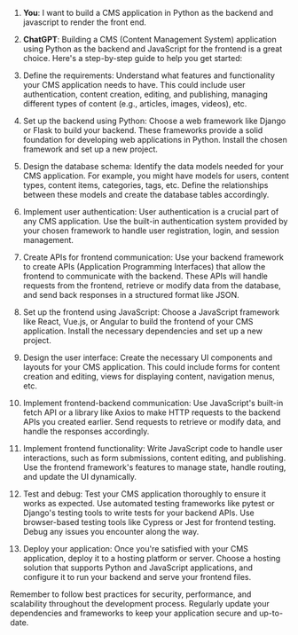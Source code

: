 1. **You**: I want to build a CMS application in Python as the backend and javascript to render the front end.
2. **ChatGPT**: Building a CMS (Content Management System) application using Python as the backend and JavaScript for the frontend is a great choice. Here's a step-by-step guide to help you get started:

1. Define the requirements: Understand what features and functionality your CMS application needs to have. This could include user authentication, content creation, editing, and publishing, managing different types of content (e.g., articles, images, videos), etc.

2. Set up the backend using Python: Choose a web framework like Django or Flask to build your backend. These frameworks provide a solid foundation for developing web applications in Python. Install the chosen framework and set up a new project.

3. Design the database schema: Identify the data models needed for your CMS application. For example, you might have models for users, content types, content items, categories, tags, etc. Define the relationships between these models and create the database tables accordingly.

4. Implement user authentication: User authentication is a crucial part of any CMS application. Use the built-in authentication system provided by your chosen framework to handle user registration, login, and session management.

5. Create APIs for frontend communication: Use your backend framework to create APIs (Application Programming Interfaces) that allow the frontend to communicate with the backend. These APIs will handle requests from the frontend, retrieve or modify data from the database, and send back responses in a structured format like JSON.

6. Set up the frontend using JavaScript: Choose a JavaScript framework like React, Vue.js, or Angular to build the frontend of your CMS application. Install the necessary dependencies and set up a new project.

7. Design the user interface: Create the necessary UI components and layouts for your CMS application. This could include forms for content creation and editing, views for displaying content, navigation menus, etc.

8. Implement frontend-backend communication: Use JavaScript's built-in fetch API or a library like Axios to make HTTP requests to the backend APIs you created earlier. Send requests to retrieve or modify data, and handle the responses accordingly.

9. Implement frontend functionality: Write JavaScript code to handle user interactions, such as form submissions, content editing, and publishing. Use the frontend framework's features to manage state, handle routing, and update the UI dynamically.

10. Test and debug: Test your CMS application thoroughly to ensure it works as expected. Use automated testing frameworks like pytest or Django's testing tools to write tests for your backend APIs. Use browser-based testing tools like Cypress or Jest for frontend testing. Debug any issues you encounter along the way.

11. Deploy your application: Once you're satisfied with your CMS application, deploy it to a hosting platform or server. Choose a hosting solution that supports Python and JavaScript applications, and configure it to run your backend and serve your frontend files.

Remember to follow best practices for security, performance, and scalability throughout the development process. Regularly update your dependencies and frameworks to keep your application secure and up-to-date.